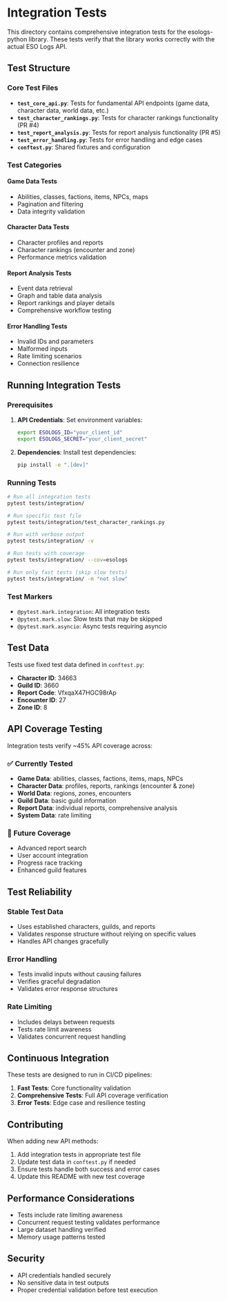 # Integration Tests

This directory contains comprehensive integration tests for the esologs-python library. These tests verify that the library works correctly with the actual ESO Logs API.

## Test Structure

### Core Test Files

- **`test_core_api.py`**: Tests for fundamental API endpoints (game data, character data, world data, etc.)
- **`test_character_rankings.py`**: Tests for character rankings functionality (PR #4)
- **`test_report_analysis.py`**: Tests for report analysis functionality (PR #5)
- **`test_error_handling.py`**: Tests for error handling and edge cases
- **`conftest.py`**: Shared fixtures and configuration

### Test Categories

#### Game Data Tests
- Abilities, classes, factions, items, NPCs, maps
- Pagination and filtering
- Data integrity validation

#### Character Data Tests
- Character profiles and reports
- Character rankings (encounter and zone)
- Performance metrics validation

#### Report Analysis Tests
- Event data retrieval
- Graph and table data analysis
- Report rankings and player details
- Comprehensive workflow testing

#### Error Handling Tests
- Invalid IDs and parameters
- Malformed inputs
- Rate limiting scenarios
- Connection resilience

## Running Integration Tests

### Prerequisites

1. **API Credentials**: Set environment variables:
   ```bash
   export ESOLOGS_ID="your_client_id"
   export ESOLOGS_SECRET="your_client_secret"
   ```

2. **Dependencies**: Install test dependencies:
   ```bash
   pip install -e ".[dev]"
   ```

### Running Tests

```bash
# Run all integration tests
pytest tests/integration/

# Run specific test file
pytest tests/integration/test_character_rankings.py

# Run with verbose output
pytest tests/integration/ -v

# Run tests with coverage
pytest tests/integration/ --cov=esologs

# Run only fast tests (skip slow tests)
pytest tests/integration/ -m "not slow"
```

### Test Markers

- `@pytest.mark.integration`: All integration tests
- `@pytest.mark.slow`: Slow tests that may be skipped
- `@pytest.mark.asyncio`: Async tests requiring asyncio

## Test Data

Tests use fixed test data defined in `conftest.py`:

- **Character ID**: 34663
- **Guild ID**: 3660
- **Report Code**: VfxqaX47HGC98rAp
- **Encounter ID**: 27
- **Zone ID**: 8

## API Coverage Testing

Integration tests verify ~45% API coverage across:

### ✅ Currently Tested
- **Game Data**: abilities, classes, factions, items, maps, NPCs
- **Character Data**: profiles, reports, rankings (encounter & zone)
- **World Data**: regions, zones, encounters
- **Guild Data**: basic guild information
- **Report Data**: individual reports, comprehensive analysis
- **System Data**: rate limiting

### 🚧 Future Coverage
- Advanced report search
- User account integration
- Progress race tracking
- Enhanced guild features

## Test Reliability

### Stable Test Data
- Uses established characters, guilds, and reports
- Validates response structure without relying on specific values
- Handles API changes gracefully

### Error Handling
- Tests invalid inputs without causing failures
- Verifies graceful degradation
- Validates error response structures

### Rate Limiting
- Includes delays between requests
- Tests rate limit awareness
- Validates concurrent request handling

## Continuous Integration

These tests are designed to run in CI/CD pipelines:

1. **Fast Tests**: Core functionality validation
2. **Comprehensive Tests**: Full API coverage verification
3. **Error Tests**: Edge case and resilience testing

## Contributing

When adding new API methods:

1. Add integration tests in appropriate test file
2. Update test data in `conftest.py` if needed
3. Ensure tests handle both success and error cases
4. Update this README with new test coverage

## Performance Considerations

- Tests include rate limiting awareness
- Concurrent request testing validates performance
- Large dataset handling verified
- Memory usage patterns tested

## Security

- API credentials handled securely
- No sensitive data in test outputs
- Proper credential validation before test execution
